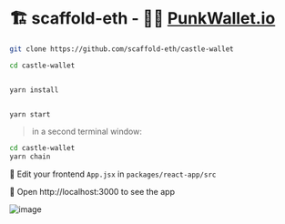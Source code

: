 # 🏗 scaffold-eth - 🧑‍🎤 [PunkWallet.io](https://PunkWallet.io)

```bash
git clone https://github.com/scaffold-eth/castle-wallet

cd castle-wallet
```

```bash

yarn install

```

```bash

yarn start

```

> in a second terminal window:

```bash
cd castle-wallet
yarn chain

```

📝 Edit your frontend `App.jsx` in `packages/react-app/src`

📱 Open http://localhost:3000 to see the app


![image](https://user-images.githubusercontent.com/2653167/220233704-d1533023-c184-4db2-ac88-342923f23008.png)
